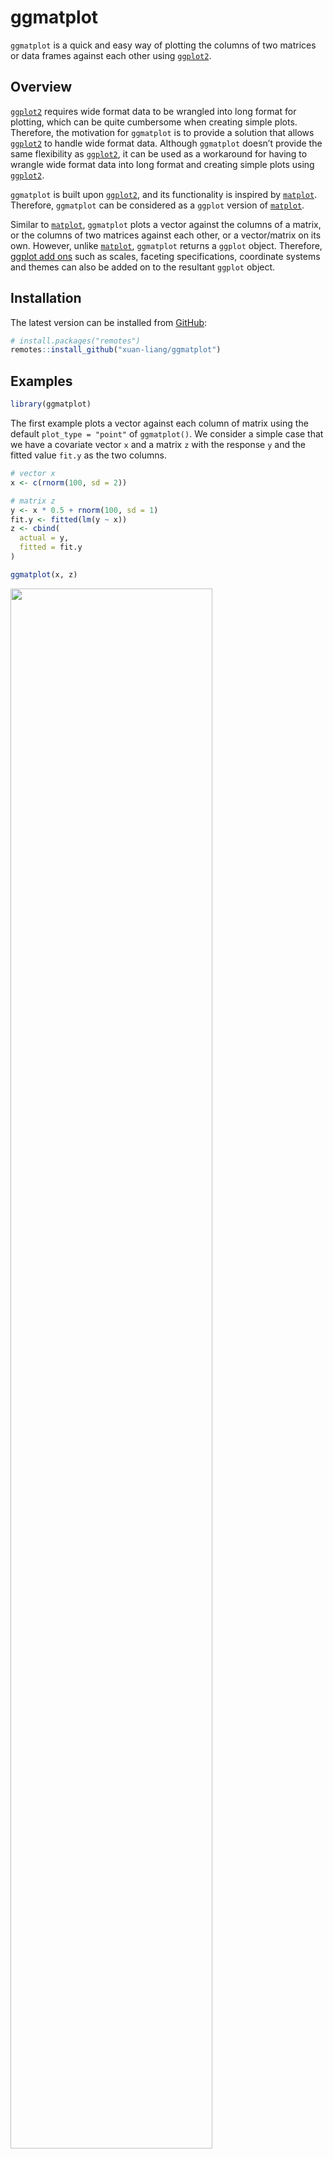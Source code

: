 
# ggmatplot

`ggmatplot` is a quick and easy way of plotting the columns of two
matrices or data frames against each other using
[`ggplot2`](https://ggplot2.tidyverse.org/).

## Overview

[`ggplot2`](https://ggplot2.tidyverse.org/) requires wide format data to
be wrangled into long format for plotting, which can be quite cumbersome
when creating simple plots. Therefore, the motivation for `ggmatplot` is
to provide a solution that allows
[`ggplot2`](https://ggplot2.tidyverse.org/) to handle wide format data.
Although `ggmatplot` doesn’t provide the same flexibility as
[`ggplot2`](https://ggplot2.tidyverse.org/), it can be used as a
workaround for having to wrangle wide format data into long format and
creating simple plots using [`ggplot2`](https://ggplot2.tidyverse.org/).

`ggmatplot` is built upon [`ggplot2`](https://ggplot2.tidyverse.org/),
and its functionality is inspired by
[`matplot`](https://www.rdocumentation.org/packages/graphics/versions/3.6.2/topics/matplot).
Therefore, `ggmatplot` can be considered as a `ggplot` version of
[`matplot`](https://www.rdocumentation.org/packages/graphics/versions/3.6.2/topics/matplot).

Similar to
[`matplot`](https://www.rdocumentation.org/packages/graphics/versions/3.6.2/topics/matplot),
`ggmatplot` plots a vector against the columns of a matrix, or the
columns of two matrices against each other, or a vector/matrix on its
own. However, unlike
[`matplot`](https://www.rdocumentation.org/packages/graphics/versions/3.6.2/topics/matplot),
`ggmatplot` returns a `ggplot` object. Therefore, [ggplot add
ons](https://ggplot2.tidyverse.org/reference/index.html) such as scales,
faceting specifications, coordinate systems and themes can also be added
on to the resultant `ggplot` object.

## Installation

The latest version can be installed from
[GitHub](https://github.com/xuan-liang/ggmatplot):

``` r
# install.packages("remotes")
remotes::install_github("xuan-liang/ggmatplot")
```

## Examples

``` r
library(ggmatplot)
```

The first example plots a vector against each column of matrix using the
default `plot_type = "point"` of `ggmatplot()`. We consider a simple
case that we have a covariate vector `x` and a matrix `z` with the
response `y` and the fitted value `fit.y` as the two columns.

``` r
# vector x
x <- c(rnorm(100, sd = 2))

# matrix z
y <- x * 0.5 + rnorm(100, sd = 1)
fit.y <- fitted(lm(y ~ x))
z <- cbind(
  actual = y,
  fitted = fit.y
)

ggmatplot(x, z)
```

<img src="man/figures/README-point-1.png" width="80%" />

If two matrices with equal number of columns are used, the corresponding
columns of the matrices will be plotted against each other. i.e. column
1 of matrix `x` will be plotted against column 1 of matrix `y`, column 2
of matrix `x` will be plotted against column 2 of matrix `y`, etc.

The next example uses the iris dataset, with matrices `x` and `y` as
shown below. The `Sepal.Length` is plotted against `Sepal.Width` and the
`Petal.Length` is plotted against `Petal.Width`. Therefore the groups
‘Column 1’ and ‘Column 2’ can be interpreted as ‘Sepal’ and ‘Petal’
respectively. To make the plot more meaningful, we can further add the
legend label and axis names by `legend_label`, `xlab` and `ylab`.

``` r
x <- (iris[, c(1, 3)])
head(x, 5)
#>   Sepal.Length Petal.Length
#> 1          5.1          1.4
#> 2          4.9          1.4
#> 3          4.7          1.3
#> 4          4.6          1.5
#> 5          5.0          1.4

y <- (iris[, c(2, 4)])
head(y, 5)
#>   Sepal.Width Petal.Width
#> 1         3.5         0.2
#> 2         3.0         0.2
#> 3         3.2         0.2
#> 4         3.1         0.2
#> 5         3.6         0.2

ggmatplot(x, y)
```

<img src="man/figures/README-point-columns-1.png" width="80%" />

``` r
ggmatplot(x, y,
  xlab = "Length",
  ylab = "Width",
  legend_label = c("Sepal", "Petal")
)
```

<img src="man/figures/README-point-columns-2.png" width="80%" />

The next example creates a line plot of vector `x` against the columns
of matrix `y` by using `plot_type = "line"`. Although the lines would be
represented using different colors by default, the `color` parameter
allows custom colors to be assigned to them.

The following plot assigns custom colors to the lines, and the limits of
the y axis are updated using the `ylim` parameter. Further, a ggplot
theme is added on to the resultant ggplot object.

``` r
# matrix x
x <- 1:10

# matrix y
y <- cbind(
  square = x^2,
  cube = x^3
)

ggmatplot(x, y,
  plot_type = "line",
  color = c("blue", "purple"),
  ylim = c(0, 750)
) +
  theme_minimal()
```

<img src="man/figures/README-line-1.png" width="80%" />

Next is plot of the US personal expenditure over 5 categories and 5
years, and is a simple example of how wide format data can be used with
`ggmatplot()`. Note how the expenditure categories to be used on the x
axis is used as vector `x`, and the expenditure values is used in wide
format as matrix `y` - with its columns corresponding to the grouping
structure.

The plot specifies the plot type as `plot_type = "both"`, which is a
combination of ‘point’ and ‘line’ plots. It customized using
`ggmatplot()` parameters and a `ggplot` theme as well.

``` r
USPersonalExpenditure
#>                       1940   1945  1950 1955  1960
#> Food and Tobacco    22.200 44.500 59.60 73.2 86.80
#> Household Operation 10.500 15.500 29.00 36.5 46.20
#> Medical and Health   3.530  5.760  9.71 14.0 21.10
#> Personal Care        1.040  1.980  2.45  3.4  5.40
#> Private Education    0.341  0.974  1.80  2.6  3.64

# vector x
x <- rownames(USPersonalExpenditure)

ggmatplot(x, USPersonalExpenditure,
  plot_type = "both",
  xlab = "Category",
  ylab = "Expenditure (in Billions of Dollars)",
  legend_title = "Year",
  legend_label = c(1940, 1945, 1950, 1955, 1960)
) +
  theme(axis.text.x = element_text(angle = 45, hjust = 1))
```

<img src="man/figures/README-both-1.png" width="80%" />

Density plots only accept a single matrix or data frame and will group
the plot based on its columns. The following density plot uses a two
column matrix, and groups the plot by the two columns. While the default
density estimate is represented in the measurement units of the data, an
aesthetic mapping is added on to the ggplot object to scale the density
estimate to a maximum of 1.

``` r
# matrix x
x <- (iris[, 1:2])

ggmatplot(x, plot_type = "density") +
  aes(y = stat(scaled)) +
  theme_bw()
```

<img src="man/figures/README-density-1.png" width="80%" />

Boxplots accept only a single matrix or data frame as well, and uses its
columns as individual groups. While `ggmatplot` plots are filled by
default, the fill color can be made transparent by using `alpha = 0`.

It is also worth noticing that `alpha` isn’t a parameter defined in
`ggmatplot()`, but can be used. This is because `ggmatplot` is built
upon `ggplot2`, and each `plot_type` corresponds to a
[`geom`](https://ggplot2.tidyverse.org/reference/index.html#section-geoms)
as listed
[here](https://xuan-liang.github.io/ggmatplot/reference/ggmatplot.html#plot-types).
Therefore, all valid parameters with the underlying
[`ggplot2 geom`](https://ggplot2.tidyverse.org/reference/index.html#section-geoms)
can be used with `ggmatplot()`.

``` r
# matrix x
x <- (iris[, 1:4])

ggmatplot(x,
  plot_type = "boxplot",
  alpha = 0, # removing fill values
  xlab = "", ylab = ""
)
```

<img src="man/figures/README-boxplot-1.png" width="80%" />

Violin plots too accepts a single matrix or data frame input, and
behaves similar to density plots and boxplots.

This plot updates the colors of the two groups using the `color`
parameter, and it can be seen that the fill of the violin plots has been
updated too. This is because updating either the `color` or `fill`
parameter will automatically update the other, unless they are both
defined simultaneously.

``` r
# matrix x
x <- (iris[, 1:2])

ggmatplot(x,
  plot_type = "violin",
  color = c("#00AFBB", "#E7B800"),
  xlab = "", ylab = ""
)
```

<img src="man/figures/README-violin-1.png" width="80%" />

Dotplots too accept a single matrix input and plots the distribution of
each of its columns.

The next example uses the `plot_type = "dotplot"` to visualize the
distribution of the data, and also customizes the position of the legend
using a `ggplot` theme as well.

``` r
# matrix x
x <- (iris[, 1:2])

ggmatplot(x,
  plot_type = "dotplot",
  color = c("#00AFBB", "#E7B800"),
  xlab = "", ylab = ""
) +
  theme(legend.position = "bottom")
```

<img src="man/figures/README-dotplot-1.png" width="80%" />

Similar to density, violin, dotplots, and box plots, histograms too
accept a single matrix or data frame input and groups the plot using its
columns. The histogram in the following example uses a matrix of 4
columns, and therefore groups the plots based on these 4 columns. The
plot is also faceted by group.

The `color` and `fill` parameters have been defined simultaneously on
this plot. However, only a single `color` value is defined whereas the
number of `fill` colors correspond to the number of groups. If a single
value is defined it will be used over all groups, like the black line
color is used across all groups in this example.

``` r
# matrix x
x <- (iris[, 1:4])

ggmatplot(x,
  plot_type = "histogram",
  xlab = "Group",
  color = "black",
  fill = c("#F8766D", "#7CAE00", "#00BFC4", "#C77CFF")
) +
  facet_wrap(~Group, scales = "free")
```

<img src="man/figures/README-histogram-1.png" width="80%" />

The next example is of the `plot_type = ecdf`, and also uses a single
matrix input to plot out the empirical cumulative distributions of the
columns of the matrix individually.

``` r
# matrix x
x <- (iris[, 1:4])

ggmatplot(x,
  plot_type = "ecdf",
  xlab = "Group",
  size = 1
) +
  theme_minimal()
```

<img src="man/figures/README-ecdf-1.png" width="80%" />

Error plots also accept only a single matrix input, and plots out error
bars for each column of the matrix. The `desc_stat` parameter of
`ggmatplot()` can be used to define what the mid point and error bars of
the plot should represent.

The next example, plots out an `errorplot` using the medians and
interquartile ranges of each variable.

``` r
# matrix x
x <- (iris[, 1:4])

ggmatplot(x,
  plot_type = "errorplot",
  desc_stat = "median_iqr",
  xlab = "Group",
  size = 1
) +
  theme_minimal()
```

<img src="man/figures/README-errorplot-1.png" width="80%" />
